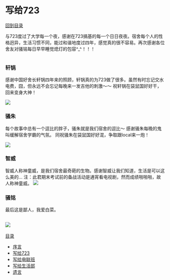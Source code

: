 # 写给723

[回到目录](../SUMMARY.md)

与723度过了大学每一个夜，感谢在723搞基的每一个日日夜夜。宿舍每个人的性格迥异，生活习惯不同，能过和谐地度过四年，感觉真的很不容易。再次感谢各位舍友对骚铭每日早早睡觉熄灯的包容^_^！！！
```我不会说你们晚上等我上床就开始洗衣服的...
```

### 轩锅
感谢中国好舍长轩锅四年来的照顾，轩锅真的为723做了很多。虽然有时忘记交水电费，囧，但永远不会忘记每晚来一发吉他的刺激～～
祝轩锅在袋鼠国好好干，回来变身大神！

![](http://b214.photo.store.qq.com/psb?/V14XFVmm0J6ypG/jk4Im.SQ8iIxV7BiO.hZwaC1YlNjBBF775Mpdcji5pE!/b/YROsoX9ZgAAAYgHrk3*BgQAA&bo=WAIgAwAAAAABAF4!&rf=viewer_4)

### 骚朱
每个故事中总有一个逗比的胖子，骚朱就是我们宿舍的逗比～
感谢骚朱每晚的鬼叫缓解宿舍学霸的气氛。
同祝骚朱在袋鼠国好好混，争取跟local来一炮！

![](http://b171.photo.store.qq.com/psb?/V14XFVmm0Szxab/ZFDi6wEJdhOxCGF5PbG88Ah1cfhB0.CZaTCXNSMRyTk!/b/dI7a.GXWAQAA&bo=wwOAAgAAAAABAGU!&rf=viewer_4)

### 智威
智威人称神童威，是我们宿舍最奇葩的生物。感谢智威让我们知道，生活是可以这么美的...
注：此君期末考试前的备战活动是通宵看电视剧，然而成绩啪啪啪，故人称神童威。
![](http://b261.photo.store.qq.com/psb?/V14XFVmm0J6ypG/FGyiHONnfiaeRjBLamdmFk.Z7qG840GERcUHFSmjLpg!/b/YX0TmZt*AQAAYnOWl5uBAQAA&bo=ngL2AQAAAAABAEw!&rf=viewer_4)

### 骚铭
最后这是鄙人，我爱白菜。

![](http://b170.photo.store.qq.com/psb?/V14XFVmm0Szxab/so0tY3V4kv7SzcSnJrhAo6fiyaet6fXXp6JM*TpOdek!/b/dLg0WmVSHQAA&bo=gALDAwAAAAABAGU!&rf=viewer_4)
---
[目录](../SUMMARY.md)
* [序言](../README.md)
* [写给723](../for_dormitory/README.md)
* [写给电联班](../for_union/README.md)
* [写给生活部](../for_life/README.md)
* [遗言](../last/README.md)
